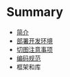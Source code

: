 # Summary

* [简介](README.md)
* [部署开发环境](chapter1.md)
* [切图注意事项](chapter2.md)
* [编码规范](chapter3.md)
* 框架和库

